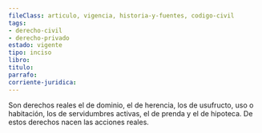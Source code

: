 ```yaml
---
fileClass: articulo, vigencia, historia-y-fuentes, codigo-civil
tags:
- derecho-civil
- derecho-privado
estado: vigente
tipo: inciso
libro:
titulo:
parrafo:
corriente-juridica:
---
```

Son derechos reales el de dominio, el de herencia, los de usufructo, uso o habitación, los de servidumbres activas, el de prenda y el de hipoteca. De estos derechos nacen las acciones reales.